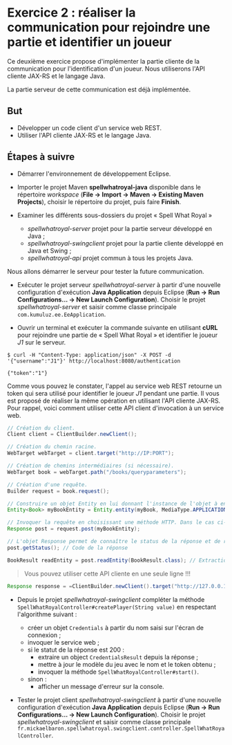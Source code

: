 # Exercice 2 : réaliser la communication pour rejoindre une partie et identifier un joueur

Ce deuxième exercice propose d'implémenter la partie cliente de la communication pour l'identification d'un joueur. Nous utiliserons l'API cliente JAX-RS et le langage Java.

La partie serveur de cette communication est déjà implémentée.

## But

* Développer un code client d'un service web REST.
* Utiliser l'API cliente JAX-RS et le langage Java.

## Étapes à suivre

* Démarrer l'environnement de développement Eclipse.

* Importer le projet Maven **spellwhatroyal-java** disponible dans le répertoire _workspace_ (**File -> Import -> Maven -> Existing Maven Projects**), choisir le répertoire du projet, puis faire **Finish**.

* Examiner les différents sous-dossiers du projet « Spell What Royal »
  * _spellwhatroyal-server_ projet pour la partie serveur développé en Java ;
  * _spellwhatroyal-swingclient_ projet pour la partie cliente développé en Java et Swing ;
  * _spellwhatroyal-api_ projet commun à tous les projets Java.

Nous allons démarrer le serveur pour tester la future communication.

* Exécuter le projet serveur _spellwhatroyal-server_ à partir d'une nouvelle configuration d'exécution **Java Application** depuis Eclipse (**Run -> Run Configurations... -> New Launch Configuration**). Choisir le projet _spellwhatroyal-server_ et saisir comme classe principale `com.kumuluz.ee.EeApplication`.

* Ouvrir un terminal et exécuter la commande suivante en utilisant **cURL** pour rejoindre une partie de « Spell What Royal » et identifier le joueur _J1_ sur le serveur.

```console
$ curl -H "Content-Type: application/json" -X POST -d '{"username":"J1"}' http://localhost:8080/authentication

{"token":"1"}
```

Comme vous pouvez le constater, l'appel au service web REST retourne un token qui sera utilisé pour identifier le joueur _J1_ pendant une partie. Il vous est proposé de réaliser la même opération en utilisant l'API cliente JAX-RS. Pour rappel, voici comment utiliser cette API client d'invocation à un service web.

```Java
// Création du client.
Client client = ClientBuilder.newClient();

// Création du chemin racine.
WebTarget webTarget = client.target("http://IP:PORT");

// Création de chemins intermédiaires (si nécessaire).
WebTarget book = webTarget.path("/books/queryparameters");

// Création d'une requête.
Builder request = book.request();

// Construire un objet Entity en lui donnant l'instance de l'objet à envoyer et le format d'échange.
Entity<Book> myBookEntity = Entity.entity(myBook, MediaType.APPLICATION_JSON_TYPE);

// Invoquer la requête en choisissant une méthode HTTP. Dans le cas ci-dessous, c'est une méthode POST qui est utilisée.
Response post = request.post(myBookEntity);

// L'objet Response permet de connaître le status de la réponse et de récupérer un objet en retour.
post.getStatus(); // Code de la réponse

BookResult readEntity = post.readEntity(BookResult.class); // Extraction de l'objet de la réponse.
```

> Vous pouvez utiliser cette API cliente en une seule ligne !!!

```Java
Response response = =ClientBuilder.newClient().target("http://127.0.0.1:9992").path("/books/queryparameters").request().post(Entity.entity(myBook, MediaType.APPLICATION_JSON_TYPE));
```

* Depuis le projet _spellwhatroyal-swingclient_ compléter la méthode `SpellWhatRoyalController#createPlayer(String value)` en respectant l'algorithme suivant :
  * créer un objet `Credentials` à partir du nom saisi sur l'écran de connexion ;
  * invoquer le service web ;
  * si le statut de la réponse est 200 :
    * extraire un object `CredentialsResult` depuis la réponse ;
    * mettre à jour le modèle du jeu avec le nom et le token obtenu ;
    * invoquer la méthode `SpellWhatRoyalController#start()`.
  * sinon :
    * afficher un message d'erreur sur la console.

* Tester le projet client _spellwhatroyal-swingclient_ à partir d'une nouvelle configuration d'exécution **Java Application** depuis Eclipse (**Run -> Run Configurations... -> New Launch Configuration**). Choisir le projet _spellwhatroyal-swingclient_ et saisir comme classe principale `fr.mickaelbaron.spellwhatroyal.swingclient.controller.SpellWhatRoyalController`.
